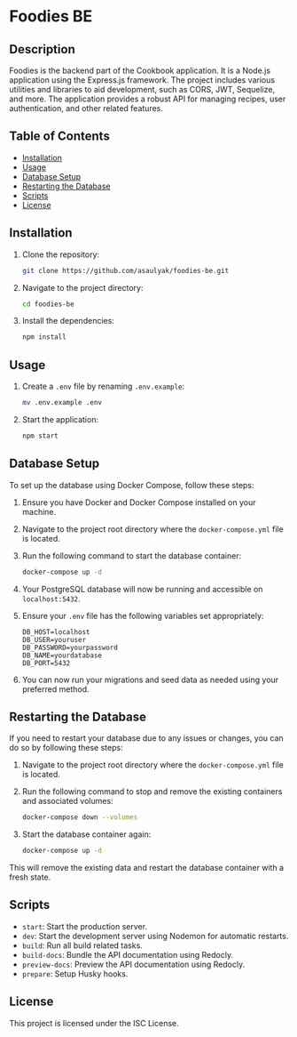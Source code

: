 # Foodies BE

## Description

Foodies is the backend part of the Cookbook application. It is a Node.js application using the Express.js framework. The project includes various utilities and libraries to aid development, such as CORS, JWT, Sequelize, and more. The application provides a robust API for managing recipes, user authentication, and other related features.

## Table of Contents

- [Installation](#installation)
- [Usage](#usage)
- [Database Setup](#database-setup)
- [Restarting the Database](#restarting-the-database)
- [Scripts](#scripts)
- [License](#license)

## Installation

1. Clone the repository:
   ```bash
   git clone https://github.com/asaulyak/foodies-be.git
   ```
2. Navigate to the project directory:
   ```bash
   cd foodies-be
   ```
3. Install the dependencies:
   ```bash
   npm install
   ```

## Usage

1. Create a `.env` file by renaming `.env.example`:

   ```bash
   mv .env.example .env
   ```

2. Start the application:
   ```bash
   npm start
   ```

## Database Setup

To set up the database using Docker Compose, follow these steps:

1. Ensure you have Docker and Docker Compose installed on your machine.
2. Navigate to the project root directory where the `docker-compose.yml` file is located.
3. Run the following command to start the database container:

   ```bash
   docker-compose up -d
   ```

4. Your PostgreSQL database will now be running and accessible on `localhost:5432`.

5. Ensure your `.env` file has the following variables set appropriately:

   ```env
   DB_HOST=localhost
   DB_USER=youruser
   DB_PASSWORD=yourpassword
   DB_NAME=yourdatabase
   DB_PORT=5432
   ```

6. You can now run your migrations and seed data as needed using your preferred method.

## Restarting the Database

If you need to restart your database due to any issues or changes, you can do so by following these steps:

1. Navigate to the project root directory where the `docker-compose.yml` file is located.
2. Run the following command to stop and remove the existing containers and associated volumes:

   ```bash
   docker-compose down --volumes
   ```

3. Start the database container again:
   ```bash
   docker-compose up -d
   ```

This will remove the existing data and restart the database container with a fresh state.

## Scripts

- `start`: Start the production server.
- `dev`: Start the development server using Nodemon for automatic restarts.
- `build`: Run all build related tasks.
- `build-docs`: Bundle the API documentation using Redocly.
- `preview-docs`: Preview the API documentation using Redocly.
- `prepare`: Setup Husky hooks.

## License

This project is licensed under the ISC License.
